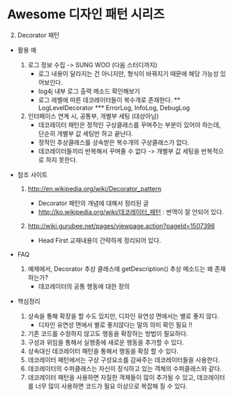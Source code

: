 # Awesome 디자인 패턴 시리즈
 2. Decorator 패턴
 
* 활용 예
  1. 로그 정보 수집 -> SUNG WOO (다음 스터디까지)
     * 로그 내용이 달라지는 건 아니지만, 형식이 바꿔지기 때문에 해당 가능성 있어보인다.
     * log4j 내부 로그 출력 메소드 확인해보기
     * 로그 레벨에 따른 데코레이터들이 복수개로 존재한다.
       ** LogLevelDecorator
          *** ErrorLog, InfoLog, DebugLog
  2. 인터페이스 연계 시, 공통부, 개별부 세팅 (대상아님)
     * 데코레이터 패턴은 정적인 구상클래스를 꾸며주는 부분이 있어야 하는데, 단순히 개별부 값 세팅만 하고 끝난다.
     * 정적인 추상클래스를 상속받은 복수개의 구상클래스가 없다.
     * 데코레이터들끼리 반복해서 꾸며줄 수 없다 -> 개별부 값 세팅을 반복적으로 하지 못한다.
       
* 참조 사이트
  1. http://en.wikipedia.org/wiki/Decorator_pattern
     * Decorator 패턴의 개념에 대해서 정리된 글
     * http://ko.wikipedia.org/wiki/데코레이터_패턴 : 번역이 잘 안되어 있다.
  
  2. http://wiki.gurubee.net/pages/viewpage.action?pageId=1507398
     * Head First 교재내용이 간략하게 정리되어 있다.

* FAQ
  1. 예제에서, Decorator 추상 클래스에 getDescription() 추상 메소드는 왜 존재하는가?
     * 데코레이터의 공통 행동에 대한 정의

* 핵심정리
  1. 상속을 통해 확장을 할 수도 있지만, 디자인 유연성 면에서는 별로 좋지 않다.
     * 디자인 유연성 면에서 별로 좋지않다는 말의 의미 확인 필요 !!
  2. 기존 코드를 수정하지 않고도 행동을 확장하는 방법이 필요하다.
  3. 구성과 위임을 통해서 실행중에 새로운 행동을 추가할 수 있다.
  4. 상속대신 데코레이터 패턴을 통해서 행동을 확장 할 수 있다.
  5. 데코레이터 패턴에서는 구상 구성요소를 감싸주는 데코레이터들을 사용한다.
  6. 데코레이터의 수퍼클래스는 자신이 장식하고 있는 객체의 수퍼클래스와 같다.
  7. 데코레이터 패턴을 사용하면 자질한 객체들이 많이 추가될 수 있고, 데코레이터를 너무 많이 사용하면 코드가 필요 이상으로 복잡해 질 수 있다.